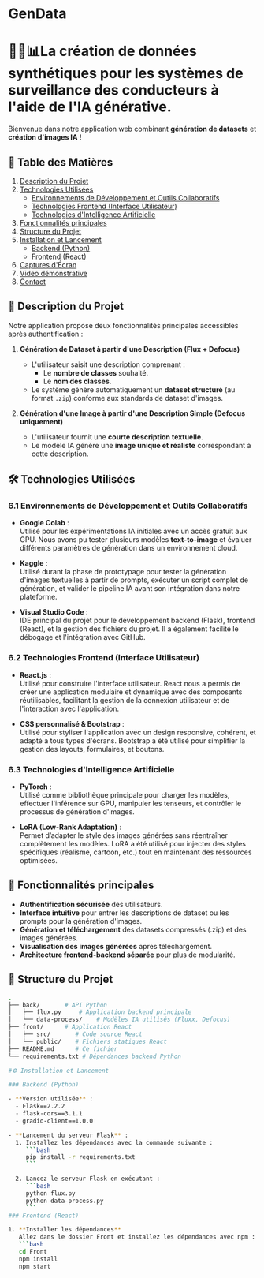 # GenData

# 🚗🤖📊La création de données synthétiques pour les systèmes de surveillance des conducteurs à l'aide de l'IA générative.


Bienvenue dans notre application web combinant **génération de datasets** et **création d'images IA** !

## 📑 Table des Matières

1. [Description du Projet](#-description-du-projet)
2. [Technologies Utilisées](#-technologies-utilisées)
   - [Environnements de Développement et Outils Collaboratifs](#61-environnements-de-développement-et-outils-collaboratifs)
   - [Technologies Frontend (Interface Utilisateur)](#62-technologies-frontend-interface-utilisateur)
   - [Technologies d'Intelligence Artificielle](#63-technologies-dintelligence-artificielle)
3. [Fonctionnalités principales](#-fonctionnalités-principales)
4. [Structure du Projet](#-structure-du-projet)
5. [Installation et Lancement](#-installation-et-lancement)
   - [Backend (Python)](#backend-python)
   - [Frontend (React)](#frontend-react)
6. [Captures d'Écran](#-captures-décran)
7.  [Video démonstrative](#-vidéo-démonstative)
8. [Contact](#-contact)


## 🚀 Description du Projet

Notre application propose deux fonctionnalités principales accessibles après authentification :

1. **Génération de Dataset à partir d'une Description (Flux + Defocus)**  
   - L'utilisateur saisit une description comprenant :
     - Le **nombre de classes** souhaité.
     - Le **nom des classes**.
   - Le système génère automatiquement un **dataset structuré** (au format `.zip`) conforme aux standards de dataset d'images.

2. **Génération d'une Image à partir d'une Description Simple (Defocus uniquement)**  
   - L'utilisateur fournit une **courte description textuelle**.
   - Le modèle IA génère une **image unique et réaliste** correspondant à cette description.

## 🛠️ Technologies Utilisées

### 6.1 Environnements de Développement et Outils Collaboratifs

- **Google Colab** :  
  Utilisé pour les expérimentations IA initiales avec un accès gratuit aux GPU. Nous avons pu tester plusieurs modèles **text-to-image** et évaluer différents paramètres de génération dans un environnement cloud.

- **Kaggle** :  
  Utilisé durant la phase de prototypage pour tester la génération d'images textuelles à partir de prompts, exécuter un script complet de génération, et valider le pipeline IA avant son intégration dans notre plateforme.

- **Visual Studio Code** :  
  IDE principal du projet pour le développement backend (Flask), frontend (React), et la gestion des fichiers du projet. Il a également facilité le débogage et l'intégration avec GitHub.

### 6.2 Technologies Frontend (Interface Utilisateur)

- **React.js** :  
  Utilisé pour construire l'interface utilisateur. React nous a permis de créer une application modulaire et dynamique avec des composants réutilisables, facilitant la gestion de la connexion utilisateur et de l'interaction avec l'application.

- **CSS personnalisé & Bootstrap** :  
  Utilisé pour styliser l'application avec un design responsive, cohérent, et adapté à tous types d'écrans. Bootstrap a été utilisé pour simplifier la gestion des layouts, formulaires, et boutons.

### 6.3 Technologies d'Intelligence Artificielle

- **PyTorch** :  
  Utilisé comme bibliothèque principale pour charger les modèles, effectuer l'inférence sur GPU, manipuler les tenseurs, et contrôler le processus de génération d'images.

- **LoRA (Low-Rank Adaptation)** :  
  Permet d’adapter le style des images générées sans réentraîner complètement les modèles. LoRA a été utilisé pour injecter des styles spécifiques (réalisme, cartoon, etc.) tout en maintenant des ressources optimisées.

## 🔑 Fonctionnalités principales

- **Authentification sécurisée** des utilisateurs.
- **Interface intuitive** pour entrer les descriptions de dataset ou les prompts pour la génération d'images.
- **Génération et téléchargement** des datasets compressés (.zip) et des images générées.
- **Visualisation des images générées** apres téléchargement.
- **Architecture frontend-backend séparée** pour plus de modularité.

## 📂 Structure du Projet
```bash
.
├── back/       # API Python
│   ├── flux.py     # Application backend principale
│   └── data-process/    # Modèles IA utilisés (Fluxx, Defocus)
├── front/      # Application React
│   ├── src/       # Code source React
│   └── public/    # Fichiers statiques React
├── README.md      # Ce fichier
└── requirements.txt # Dépendances backend Python

#⚙️ Installation et Lancement

### Backend (Python)

- **Version utilisée** :
  - Flask==2.2.2
  - flask-cors==3.1.1
  - gradio-client==1.0.0

- **Lancement du serveur Flask** :
  1. Installez les dépendances avec la commande suivante :
     ```bash
     pip install -r requirements.txt
     ```

  2. Lancez le serveur Flask en exécutant :
     ```bash
     python flux.py
     python data-process.py
     ```
### Frontend (React)

1. **Installer les dépendances**  
   Allez dans le dossier Front et installez les dépendances avec npm :
   ```bash
   cd Front
   npm install
   npm start
